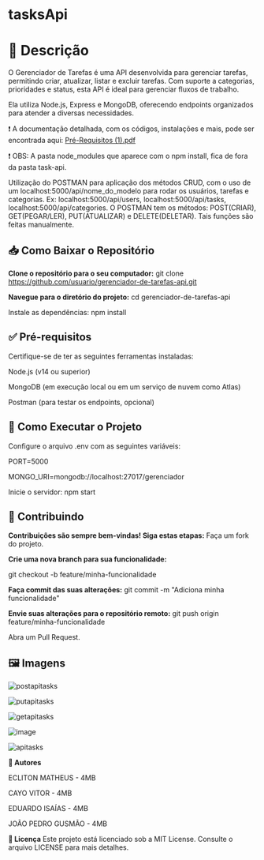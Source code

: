 # tasksApi

# 📝 Descrição
O Gerenciador de Tarefas é uma API desenvolvida para gerenciar tarefas, permitindo criar, atualizar, listar e excluir tarefas. Com suporte a categorias, prioridades e status, esta API é ideal para gerenciar fluxos de trabalho.

Ela utiliza Node.js, Express e MongoDB, oferecendo endpoints organizados para atender a diversas necessidades.

❗ A documentação detalhada, com os códigos, instalações e mais, pode ser encontrada aqui: [Pré-Requisitos (1).pdf](https://github.com/user-attachments/files/17969770/Pre-Requisitos.1.pdf)

❗ OBS: A pasta node_modules que aparece com o npm install, fica de fora da pasta task-api. 

Utilização do POSTMAN para aplicação dos métodos CRUD, com o uso de um localhost:5000/api/nome_do_modelo para rodar os usuários, tarefas e categorias. Ex: localhost:5000/api/users, localhost:5000/api/tasks, localhost:5000/api/categories.
O POSTMAN tem os métodos: POST(CRIAR), GET(PEGAR/LER), PUT(ATUALIZAR) e DELETE(DELETAR). Tais funções são feitas manualmente.

 ## 📥 Como Baixar o Repositório
 
**Clone o repositório para o seu computador:**
git clone https://github.com/usuario/gerenciador-de-tarefas-api.git

**Navegue para o diretório do projeto:**
cd gerenciador-de-tarefas-api

Instale as dependências:
npm install

## ✅ Pré-requisitos
Certifique-se de ter as seguintes ferramentas instaladas:

Node.js (v14 ou superior)

MongoDB (em execução local ou em um serviço de nuvem como Atlas)

Postman (para testar os endpoints, opcional)

## 🚀 Como Executar o Projeto
Configure o arquivo .env com as seguintes variáveis:

PORT=5000

MONGO_URI=mongodb://localhost:27017/gerenciador

Inicie o servidor: npm start

## 🤝 Contribuindo
**Contribuições são sempre bem-vindas! Siga estas etapas:**
Faça um fork do projeto.

**Crie uma nova branch para sua funcionalidade:**

git checkout -b feature/minha-funcionalidade

**Faça commit das suas alterações:**
git commit -m "Adiciona minha funcionalidade"

**Envie suas alterações para o repositório remoto:**
git push origin feature/minha-funcionalidade

Abra um Pull Request.

## 🖼️ Imagens
![postapitasks](https://github.com/user-attachments/assets/cfbaa75e-5685-4432-820b-530253be9a26)


![putapitasks](https://github.com/user-attachments/assets/2826b8a1-5b8c-47ed-a1f2-d6c73a9992d6)


![getapitasks](https://github.com/user-attachments/assets/261f9d1d-c63d-4089-8efa-1d96b2f2b82f)


![image](https://github.com/user-attachments/assets/a22f266d-c917-4317-bd65-43b890984b67)


![apitasks](https://github.com/user-attachments/assets/3192ac1f-bb1e-4efb-961f-c2def0daef35)



**👥 Autores**

ECLITON MATHEUS - 4MB

CAYO VITOR - 4MB

EDUARDO ISAÍAS - 4MB

JOÃO PEDRO GUSMÃO - 4MB
 


**📜 Licença**
Este projeto está licenciado sob a MIT License. Consulte o arquivo LICENSE para mais detalhes.




